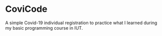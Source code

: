 # CoviCode
A simple Covid-19 individual registration to practice what I learned during my basic programming course in IUT.
